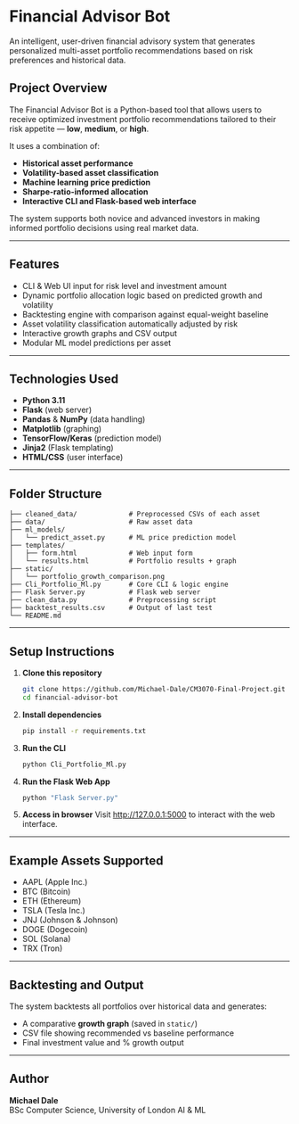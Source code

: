 # Financial Advisor Bot

An intelligent, user-driven financial advisory system that generates personalized multi-asset portfolio recommendations based on risk preferences and historical data.

## Project Overview

The Financial Advisor Bot is a Python-based tool that allows users to receive optimized investment portfolio recommendations tailored to their risk appetite — **low**, **medium**, or **high**.

It uses a combination of:
- **Historical asset performance**
- **Volatility-based asset classification**
- **Machine learning price prediction**
- **Sharpe-ratio-informed allocation**
- **Interactive CLI and Flask-based web interface**

The system supports both novice and advanced investors in making informed portfolio decisions using real market data.

---

## Features

- CLI & Web UI input for risk level and investment amount  
- Dynamic portfolio allocation logic based on predicted growth and volatility  
- Backtesting engine with comparison against equal-weight baseline  
- Asset volatility classification automatically adjusted by risk  
- Interactive growth graphs and CSV output  
- Modular ML model predictions per asset 

---

## Technologies Used

- **Python 3.11**
- **Flask** (web server)
- **Pandas** & **NumPy** (data handling)
- **Matplotlib** (graphing)
- **TensorFlow/Keras** (prediction model)
- **Jinja2** (Flask templating)
- **HTML/CSS** (user interface)

---

## Folder Structure

```
├── cleaned_data/             # Preprocessed CSVs of each asset
├── data/                     # Raw asset data
├── ml_models/
│   └── predict_asset.py      # ML price prediction model
├── templates/
│   ├── form.html             # Web input form
│   └── results.html          # Portfolio results + graph
├── static/
│   └── portfolio_growth_comparison.png
├── Cli_Portfolio_Ml.py       # Core CLI & logic engine
├── Flask Server.py           # Flask web server
├── clean_data.py             # Preprocessing script
├── backtest_results.csv      # Output of last test
└── README.md
```

---

## Setup Instructions

1. **Clone this repository**
   ```bash
   git clone https://github.com/Michael-Dale/CM3070-Final-Project.git
   cd financial-advisor-bot
   ```

2. **Install dependencies**
   ```bash
   pip install -r requirements.txt
   ```

3. **Run the CLI**
   ```bash
   python Cli_Portfolio_Ml.py
   ```

4. **Run the Flask Web App**
   ```bash
   python "Flask Server.py"
   ```

5. **Access in browser**
   Visit http://127.0.0.1:5000 to interact with the web interface.

---

## Example Assets Supported

- AAPL (Apple Inc.)
- BTC (Bitcoin)
- ETH (Ethereum)
- TSLA (Tesla Inc.)
- JNJ (Johnson & Johnson)
- DOGE (Dogecoin)
- SOL (Solana)
- TRX (Tron)

---

## Backtesting and Output

The system backtests all portfolios over historical data and generates:
- A comparative **growth graph** (saved in `static/`)
- CSV file showing recommended vs baseline performance
- Final investment value and % growth output

---

## Author

**Michael Dale**  
BSc Computer Science, University of London AI & ML
